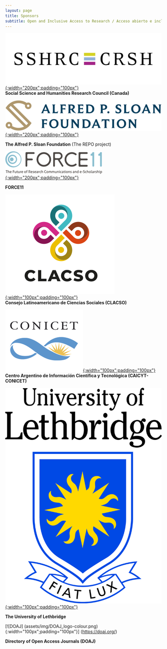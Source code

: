 ```yaml
---
layout: page
title: Sponsors
subtitle: Open and Inclusive Access to Research / Acceso abierto e inclusivo a la investigación
---
```



[![SSHRC](assets/img/sshrc.jpeg){:width="200px";padding="100px"}](https://www.sshrc-crsh.gc.ca/)  
**Social Science and Humanities Research Council (Canada)**

[![Sloan](assets/img/sloanLogo.png){:width="200px";padding="100px"}](https://sloan.org/)  
  
**The Alfred P. Sloan Foundation** (The REPO project)

[![F11](assets/img/force11-website-logo.png){:width="200px";padding="100px"}](https://force11.org)  
  
**FORCE11**

[![CLASCO](assets/img/Logo-Clacso-2019-transparent.png){:width="100px";padding="100px"}](https://www.clacso.org)  
**Consejo Latinoamericano de Ciencias Sociales (CLACSO)**

[![CONICET](assets/img/conicet-logo.png){:width="100px";padding="100px"}](https://www.conicet.gov.ar/caicyt/)  
**Centro Argentino de Información Científica y Tecnológica (CAICYT-CONICET)**

[![uleth](assets/img/4colTransparent.png){:width="100px";padding="100px"}](http://uleth.ca)  
  
**The University of Lethbridge**

[![DOAJ] (assets/img/DOAJ_logo-colour.png) {:width="100px";padding="100px"}] (https://doaj.org/)

**Directory of Open Access Journals (DOAJ)**